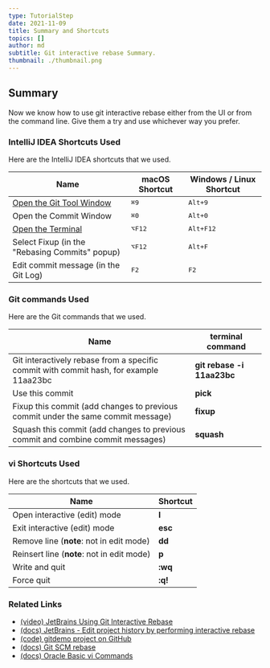 ```yaml
---
type: TutorialStep
date: 2021-11-09
title: Summary and Shortcuts
topics: []
author: md
subtitle: Git interactive rebase Summary.
thumbnail: ./thumbnail.png
---
```


## Summary

Now we know how to use git interactive rebase either from the UI or from the command line. Give them a try and use whichever way you prefer.

### IntelliJ IDEA Shortcuts Used

Here are the IntelliJ IDEA shortcuts that we used.

| Name                                                                                             | macOS Shortcut  | Windows / Linux Shortcut |
| ------------------------------------------------------------------------------------------------ | --------------- | ------------------------ |
| [Open the Git Tool Window](https://www.jetbrains.com/help/idea/version-control-tool-window.html) | <kbd>⌘9</kbd>   | <kbd>Alt+9</kbd>         |
| Open the Commit Window                                                                           | <kbd>⌘0</kbd>   | <kbd>Alt+0</kbd>         |
| [Open the Terminal](https://www.jetbrains.com/help/idea/terminal-emulator.html)                  | <kbd>⌥F12</kbd> | <kbd>Alt+F12</kbd>       |
| Select Fixup (in the "Rebasing Commits" popup)                                                   | <kbd>⌥F12</kbd> | <kbd>Alt+F</kbd>         |
| Edit commit message (in the Git Log)                                                             | <kbd>F2</kbd>   | <kbd>F2</kbd>            |

### Git commands Used

Here are the Git commands that we used.

| Name                                                                                   | terminal command           |
| -------------------------------------------------------------------------------------- | -------------------------- |
| Git interactively rebase from a specific commit with commit hash, for example 11aa23bc | **git rebase -i 11aa23bc** |
| Use this commit                                                                        | **pick**                   |
| Fixup this commit (add changes to previous commit under the same commit message)       | **fixup**                  |
| Squash this commit (add changes to previous commit and combine commit messages)        | **squash**                 |

### vi Shortcuts Used

Here are the shortcuts that we used.

| Name                                       | Shortcut |
| ------------------------------------------ | -------- |
| Open interactive (edit) mode               | **I**    |
| Exit interactive (edit) mode               | **esc**  |
| Remove line (**note**: not in edit mode)   | **dd**   |
| Reinsert line (**note**: not in edit mode) | **p**    |
| Write and quit                             | **:wq**  |
| Force quit                                 | **:q!**  |

### Related Links

- [(video) JetBrains Using Git Interactive Rebase](https://www.youtube.com/watch?v=bPX9VHjviEM)
- [(docs) JetBrains - Edit project history by performing interactive rebase](https://www.jetbrains.com/help/idea/edit-project-history.html#interactive-rebase)
- [(code) gitdemo project on GitHub](https://github.com/mlvandijk/gitdemo)
- [(docs) Git SCM rebase](https://git-scm.com/docs/git-rebase)
- [(docs) Oracle Basic vi Commands](https://docs.oracle.com/cd/E19253-01/806-7612/editorvi-43/index.html)

